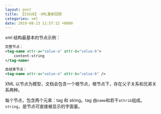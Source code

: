 ```yaml
---
layout: post
title: 【ISSUE】-XML重新回顾
categories: xml
date: 2019-08-23 11:57:12 +0800
---
```


xml 结构最基本的节点示例：

```xml
完整节点：
<tag-name attr-a="value-a" attr-b="value-b">
    content-string
</tag-name>

自结束节点：
<tag-name attr-a="value-a" attr-b="value-b" />
```

XML 以节点为模型，文档会包含一个根节点，根节点下，存在父子关系和兄弟关系两种。

每个节点，包含两个元素：tag 和 string。tag 由`name`和若干`attrib`组成。`string`，是节点可直接被显示的字面量。
